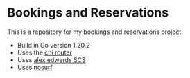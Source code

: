 # Bookings and Reservations

This is a repository for my bookings and reservations project.

- Build in Go version 1.20.2
- Uses the [chi router](https://github.com/go-chi/chi)
- Uses [alex edwards SCS](https://github.com/alexedwards/scs)
- Uses [nosurf](https://github.com/justinas/nosurf)